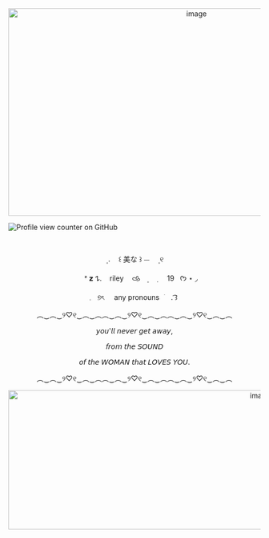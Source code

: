 ‎ ‎ ‎ ‎ <p align="center" dir="auto"> 
<img width="736" height="414" alt="image" src="https://github.com/user-attachments/assets/0fe3392d-645a-4793-aabc-75d645dd2a72" />



![Profile view counter on GitHub](https://komarev.com/ghpvc/?username=avenkakavasha)












‎ ‎ ‎ ‎ <p align="center" dir="auto"> 
‎ ㅤ۪  𝅄ㅤ ꒰    美な  ꒱    ⏤ㅤ    ۪ ୧
‎ ‎ ‎ ‎ <p align="center" dir="auto"> 
‎ ‎ ‎ ‎ ㅤㅤᶻ 𝘇 𐰁.  ‎ ‎ ‎ rileyㅤ‎ 𐚁ㅤ۪ ㅤ݂ ‎ ‎ ‎ ‎ ‎ 19‎ ‎ ‎ ‎ ‎  ᡣ𐭩   ⋆ ◞
‎ ‎ ‎ ‎ <p align="center" dir="auto"> 
𓈒‎ ‎   ‎ ୭ৎ  ‎ ‎ ‎ ‎ any     pronouns⠀ׂㅤ.  ͡꒱
‎ 
‎ 
‎ ‎ ‎ ‎ ‎ ‎ 
<p align="center" dir="auto">
︵‿︵‿୨♡୧‿︵‿︵︵‿︵‿୨♡୧‿︵‿︵︵‿︵‿୨♡୧‿︵‿︵

<p align="center" dir="auto">
𝘺𝘰𝘶'𝘭𝘭 𝘯𝘦𝘷𝘦𝘳 𝘨𝘦𝘵 𝘢𝘸𝘢𝘺,

<p align="center" dir="auto">
𝘧𝘳𝘰𝘮 𝘵𝘩𝘦 𝘚𝘖𝘜𝘕𝘋


<p align="center" dir="auto">
𝘰𝘧 𝘵𝘩𝘦 𝘞𝘖𝘔𝘈𝘕 𝘵𝘩𝘢𝘵 𝘓𝘖𝘝𝘌𝘚 𝘠𝘖𝘜.


<p align="center" dir="auto">
︵‿︵‿୨♡୧‿︵‿︵︵‿︵‿୨♡୧‿︵‿︵︵‿︵‿୨♡୧‿︵‿︵

<p align="center" dir="auto">
<img width="990" height="278" alt="image" src="https://github.com/user-attachments/assets/2e32fdd1-34ff-4009-a8b1-9c51950613f1" />






